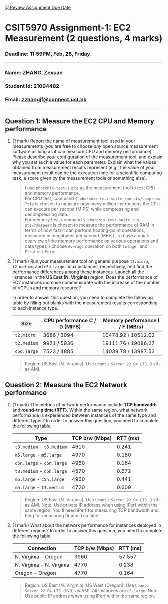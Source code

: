 [![Review Assignment Due Date](https://classroom.github.com/assets/deadline-readme-button-22041afd0340ce965d47ae6ef1cefeee28c7c493a6346c4f15d667ab976d596c.svg)](https://classroom.github.com/a/IAASVEAZ)
# CSIT5970 Assignment-1: EC2 Measurement (2 questions, 4 marks)

### Deadline: 11:59PM, Feb, 28, Friday

---

### Name: ZHANG, Zexuan
### Student Id: 21094482
### Email: zzhangjf@connect.ust.hk

---

## Question 1: Measure the EC2 CPU and Memory performance

1. (1 mark) Report the name of measurement tool used in your measurements (you are free to choose *any* open source measurement software as long as it can measure CPU and memory performance). Please describe your configuration of the measurement tool, and explain why you set such a value for each parameter. Explain what the values obtained from measurement results represent (e.g., the value of your measurement result can be the execution time for a scientific computing task, a score given by the measurement tools or something else).

    > I use `phoronix-test-suite` as the measurement tool to test CPU and memory performance. \
    For CPU test, command `$ phoronix-test-suite run pts/compress-7zip` is chosen to measure how many million instructions the CPU can execute per second (MIPS) while compressing and decompressing data. \
    For memory test, command `$ phoronix-test-suite run pts/ramspeed` is chosen to measure the performance of RAM in terms of how fast it can perform floating-point operations, measured in megabytes per second (MB/s). To have a quick overview of the memory performance on various operations and data types, I choose `Average` operation on both `Integer` and `Floating Point`.

1. (1 mark) Run your measurement tool on general purpose `t2.micro`, `t2.medium`, and `c5d.large` Linux instances, respectively, and find the performance differences among these instances. Launch all the instances in the **US East (N. Virginia)** region. Does the performance of EC2 instances increase commensurate with the increase of the number of vCPUs and memory resource?

    In order to answer this question, you need to complete the following table by filling out blanks with the measurement results corresponding to each instance type.

    | Size        | CPU performance C / D (MIPS) | Memory performance I / F (MB/s) |
    | ----------- | --------------- | ------------------ |
    | `t2.micro` | 3686 / 3094 | 10478.92 / 10512.02 |
    | `t2.medium`  | 9971 / 5936 | 19111.76 / 19086.27 |
    | `c5d.large` | 7523 / 4885 | 14039.78 / 13987.53 |

    > Region: US East (N. Virginia). Use `Ubuntu Server 22.04 LTS (HVM)` as AMI.

## Question 2: Measure the EC2 Network performance

1. (1 mark) The metrics of network performance include **TCP bandwidth** and **round-trip time (RTT)**. Within the same region, what network performance is experienced between instances of the same type and different types? In order to answer this question, you need to complete the following table.

    | Type                      | TCP b/w (Mbps) | RTT (ms) |
    | ------------------------- | -------------- | -------- |
    | `t3.medium` - `t3.medium` | 4610 | 0.241 |
    | `m5.large` - `m5.large`   | 4970 | 0.180 |
    | `c5n.large` - `c5n.large` | 4960 | 0.164 |
    | `t3.medium` - `c5n.large` | 4570 | 0.672 |
    | `m5.large` - `c5n.large`  | 4960 | 0.441 |
    | `m5.large` - `t3.medium`  | 4720 | 0.609 |

    > Region: US East (N. Virginia). Use `Ubuntu Server 22.04 LTS (HVM)` as AMI. Note: Use private IP address when using iPerf within the same region. You'll need iPerf for measuring TCP bandwidth and Ping for measuring Round-Trip time.

2. (1 mark) What about the network performance for instances deployed in different regions? In order to answer this question, you need to complete the following table.

    | Connection                | TCP b/w (Mbps) | RTT (ms) |
    | ------------------------- | -------------- | -------- |
    | N. Virginia - Oregon      | 3960 | 57.557 |
    | N. Virginia - N. Virginia | 4770 | 0.238 |
    | Oregon - Oregon           | 4770 | 0.164 |
 
    > Region: US East (N. Virginia), US West (Oregon). Use `Ubuntu Server 22.04 LTS (HVM)` as AMI. All instances are `c5.large`. Note: Use public IP address when using iPerf within the same region.

